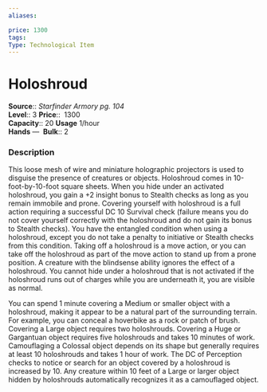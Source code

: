 ```yaml
---
aliases: 

price: 1300
tags: 
Type: Technological Item
---
```


# Holoshroud

**Source**:: _Starfinder Armory pg. 104_  
**Level**:: 3
**Price**::  1300  
**Capacity**:: 20 **Usage** 1/hour  
**Hands** — 
**Bulk**:: 2

### Description

This loose mesh of wire and miniature holographic projectors is used to disguise the presence of creatures or objects. Holoshroud comes in 10-foot-by-10-foot square sheets. When you hide under an activated holoshroud, you gain a +2 insight bonus to Stealth checks as long as you remain immobile and prone. Covering yourself with holoshroud is a full action requiring a successful DC 10 Survival check (failure means you do not cover yourself correctly with the holoshroud and do not gain its bonus to Stealth checks). You have the entangled condition when using a holoshroud, except you do not take a penalty to initiative or Stealth checks from this condition. Taking off a holoshroud is a move action, or you can take off the holoshroud as part of the move action to stand up from a prone position. A creature with the blindsense ability ignores the effect of a holoshroud. You cannot hide under a holoshroud that is not activated if the holoshroud runs out of charges while you are underneath it, you are visible as normal.  
  
You can spend 1 minute covering a Medium or smaller object with a holoshroud, making it appear to be a natural part of the surrounding terrain. For example, you can conceal a hoverbike as a rock or patch of brush. Covering a Large object requires two holoshrouds. Covering a Huge or Gargantuan object requires five holoshrouds and takes 10 minutes of work. Camouflaging a Colossal object depends on its shape but generally requires at least 10 holoshrouds and takes 1 hour of work. The DC of Perception checks to notice or search for an object covered by a holoshroud is increased by 10. Any creature within 10 feet of a Large or larger object hidden by holoshrouds automatically recognizes it as a camouflaged object.
